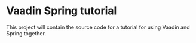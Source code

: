 Vaadin Spring tutorial
======================

This project will contain the source code for a tutorial for using Vaadin and Spring together.

